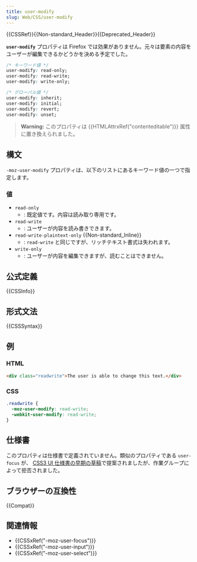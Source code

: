 ```yaml
---
title: user-modify
slug: Web/CSS/user-modify
---
```

{{CSSRef}}{{Non-standard_Header}}{{Deprecated_Header}}

**`user-modify`** プロパティは Firefox では効果がありません。元々は要素の内容をユーザーが編集できるかどうかを決める予定でした。

```css
/* キーワード値 */
user-modify: read-only;
user-modify: read-write;
user-modify: write-only;

/* グローバル値 */
user-modify: inherit;
user-modify: initial;
user-modify: revert;
user-modify: unset;
```

> **Warning:** このプロパティは {{HTMLAttrxRef("contenteditable")}} 属性に置き換えられました。

## 構文

`-moz-user-modify` プロパティは、以下のリストにあるキーワード値の一つで指定します。

### 値

- `read-only`
  - : 既定値です。内容は読み取り専用です。
- `read-write`
  - : ユーザーが内容を読み書きできます。
- `read-write-plaintext-only` {{Non-standard_Inline}}
  - : `read-write` と同じですが、リッチテキスト書式は失われます。
- `write-only`
  - : ユーザーが内容を編集できますが、読むことはできません。

## 公式定義

{{CSSInfo}}

## 形式文法

{{CSSSyntax}}

## 例

### HTML

```html
<div class="readwrite">The user is able to change this text.</div>
```

### CSS

```css
.readwrite {
  -moz-user-modify: read-write;
  -webkit-user-modify: read-write;
}
```

## 仕様書

このプロパティは仕様書で定義されていません。類似のプロパティである `user-focus` が、 [CSS3 UI 仕様書の早期の草稿](https://www.w3.org/TR/2000/WD-css3-userint-20000216)で提案されましたが、作業グループによって拒否されました。

## ブラウザーの互換性

{{Compat}}

## 関連情報

- {{CSSxRef("-moz-user-focus")}}
- {{CSSxRef("-moz-user-input")}}
- {{CSSxRef("-moz-user-select")}}
